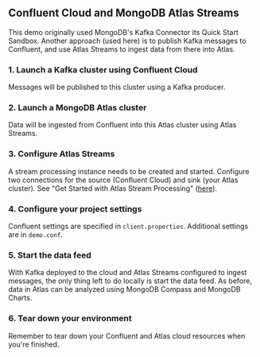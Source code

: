 ## Confluent Cloud and MongoDB Atlas Streams

This demo originally used MongoDB's Kafka Connector its Quick Start Sandbox. Another approach (used here) is to publish Kafka messages to Confluent, and use Atlas Streams to ingest data from there into Atlas. 

### 1. Launch a Kafka cluster using Confluent Cloud

Messages will be published to this cluster using a Kafka producer.

### 2. Launch a MongoDB Atlas cluster

Data will be ingested from Confluent into this Atlas cluster using Atlas Streams.

### 3. Configure Atlas Streams

A stream processing instance needs to be created and started. Configure two connections for the source (Confluent Cloud) and sink (your Atlas cluster). See "Get Started with Atlas Stream Processing" ([here](https://www.mongodb.com/docs/atlas/atlas-sp/tutorial/)).

### 4. Configure your project settings

Confluent settings are specified in `client.properties`. Additional settings are in `demo.conf`. 

### 5. Start the data feed

With Kafka deployed to the cloud and Atlas Streams configured to ingest messages, the only thing left to do locally is start the data feed. As before, data in Atlas can be analyzed using MongoDB Compass and MongoDB Charts. 

### 6. Tear down your environment

Remember to tear down your Confluent and Atlas cloud resources when you're finished.


